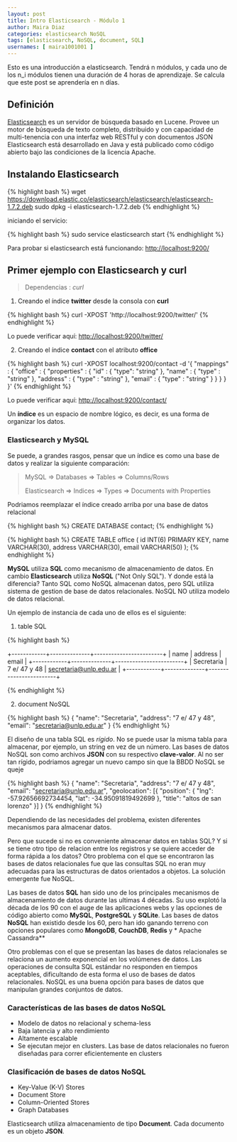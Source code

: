 ```yaml
---
layout: post
title: Intro Elasticsearch - Módulo 1
author: Maira Diaz
categories: elasticsearch NoSQL
tags: [elasticsearch, NoSQL, document, SQL]
usernames: [ maira1001001 ]
---
```


Esto es una introducción a elasticsearch. Tendrá n módulos, y cada uno de los n_i módulos tienen una duración de 4 horas de aprendizaje. Se calcula que este post se aprendería en n días.
<!-- more -->

## Definición

[Elasticsearch](https://www.elastic.co/) es un servidor de búsqueda basado en Lucene.
Provee un motor de búsqueda de texto completo, distribuido y con capacidad de multi-tenencia con una interfaz web RESTful y con documentos JSON Elasticsearch está desarrollado en Java y está publicado como código abierto bajo las condiciones de la licencia Apache.

## Instalando Elasticsearch

{% highlight bash  %}
wget https://download.elastic.co/elasticsearch/elasticsearch/elasticsearch-1.7.2.deb
sudo dpkg -i elasticsearch-1.7.2.deb
{% endhighlight %}

iniciando el servicio:

{% highlight bash  %}
sudo service elasticsearch start
{% endhighlight %}

Para probar si elasticsearch está funcionando: [http://localhost:9200/](http://localhost:9200/)

## Primer ejemplo con Elasticsearch y curl

> Dependencias :  *curl*

1. Creando el índice **twitter** desde la consola con **curl**

{% highlight bash %}
curl -XPOST 'http://localhost:9200/twitter/'
{% endhighlight %}

Lo puede verificar aquí: [http://localhost:9200/twitter/](http://localhost:9200/twitter/)

2. Creando el índice **contact** con el atributo **office**

{% highlight bash %}
curl -XPOST localhost:9200/contact -d '{
    "mappings" : {
        "office" : {
            "properties" : {
                "id"      : { "type": "string"  },
                "name"    : { "type" : "string" },
                "address" : { "type" : "string" },
                "email"   : { "type" : "string" }
            }
        }
    }
}'
{% endhighlight %}

Lo puede verificar aquí: [http://localhost:9200/contact/](http://localhost:9200/contact/)

Un **índice** es un espacio de nombre lógico, es decir, es una forma de organizar los datos.

### Elasticsearch y MySQL

Se puede, a grandes rasgos, pensar que un índice es como una base de datos y realizar la siguiente comparación:

> MySQL => Databases => Tables => Columns/Rows
>
> Elasticsearch => Indices => Types => Documents with Properties

Podriamos reemplazar el índice creado arriba por una base de datos relacional

{% highlight bash %}
CREATE DATABASE contact;
{% endhighlight %}

{% highlight bash %}
CREATE TABLE office ( 
  id INT(6)  PRIMARY KEY,
  name VARCHAR(30),
  address VARCHAR(30),
  email VARCHAR(50) 
);
{% endhighlight %}

**MySQL** utiliza **SQL** como mecanismo de almacenamiento de datos. 
En cambio **Elasticsearch** utiliza **NoSQL** ("Not Only SQL").
Y donde está la diferencia? Tanto SQL como  NoSQL  almacenan datos, pero 
SQL utiliza sistema de gestion  de base de datos relacionales.
NoSQL NO utiliza modelo de datos relacional. 

Un ejemplo de instancia de cada uno de ellos es el siguiente:

1. table SQL

{% highlight bash %}

+------------+--------------+------------------------+
| name       | address      | email                  |
+------------+--------------+------------------------+
| Secretaria | 7 e/ 47 y 48 | secretaria@unlp.edu.ar |
+------------+--------------+------------------------+

{% endhighlight %}

2. document  NoSQL

{% highlight bash %}
{
  "name": "Secretaria",
  "address": "7 e/ 47 y 48",
  "email": "secretaria@unlp.edu.ar"
}
{% endhighlight %}

El diseño de una tabla SQL es *rígido*. No se puede usar la misma tabla  para almacenar, por ejemplo, un string en vez de un número. Las bases de datos NoSQL son como archivos **JSON** con su respectivo **clave-valor**. Al no ser tan rígido, podriamos agregar un nuevo campo sin que la BBDD NoSQL se queje

{% highlight bash %}
{
  "name": "Secretaria",
  "address": "7 e/ 47 y 48",
  "email": "secretaria@unlp.edu.ar",
  "geolocation": [{
    "position": {
      "lng": -57.92656692734454,
      "lat": -34.95091819492699
    },
    "title": "altos de san lorenzo"
  }]
}
{% endhighlight %}

Dependiendo de las necesidades del problema, existen diferentes mecanismos para almacenar datos.

Pero que sucede si no es conveniente almacenar datos en tablas SQL? Y si se tiene otro tipo de relacion entre los registros y se quiere acceder de forma rápida a los datos? Otro problema con el que se encontraron las bases de datos relacionales fue que las consultas SQL no eran muy adecuadas para las estructuras de datos orientados a objetos. La solución emergente fue NoSQL.

Las bases de datos **SQL** han sido uno de los principales mecanismos de almacenamiento de datos durante las ultimas 4 décadas. Su uso explotó la década de los 90 con el auge de las aplicaciones webs y las opciones de código abierto como **MySQL**, **PostgreSQL** y **SQLite**. Las bases de datos **NoSQL** han existido desde los 60, pero han ido ganando terreno con opciones populares como **MongoDB**, **CouchDB**, **Redis** y * Apache Cassandra**

Otro problemas con el que se presentan las bases de datos relacionales se relaciona un aumento exponencial en los volúmenes de datos. Las operaciones de consulta SQL estándar no responden en tiempos aceptables, dificultando de esta forma el uso de bases de datos relacionales. NoSQL es una buena opción para bases de datos que manipulan grandes conjuntos de datos. 


### Características de las bases de datos NoSQL

* Modelo de datos no relacional y schema-less
* Baja latencia y alto rendimiento
* Altamente escalable
* Se ejecutan mejor en clusters. Las base de datos relacionales no fueron diseñadas para correr eficientemente en clusters

### Clasificación de bases de datos NoSQL

* Key-Value (K-V) Stores
* Document Store
* Column-Oriented Stores
* Graph Databases

Elasticsearch utiliza almacenamiento de tipo **Document**. 
Cada documento es un objeto **JSON**.




